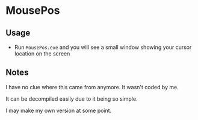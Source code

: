 # MousePos

## Usage

- Run `MousePos.exe` and you will see a small window showing your cursor location on the screen

## Notes

I have no clue where this came from anymore. It wasn't coded by me.

It can be decompiled easily due to it being so simple.

I may make my own version at some point.